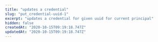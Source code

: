 ```yaml
---
title: "updates a credential"
slug: "put_credential-uuid-1"
excerpt: "updates a credential for given uuid for current principal"
hidden: false
createdAt: "2020-10-15T09:19:18.747Z"
updatedAt: "2020-10-15T09:19:18.747Z"
---
```

